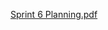 [Sprint 6 Planning.pdf](/.attachments/Sprint%206%20Planning-f8665b82-d7df-4fe8-8abd-3de7804a57f9.pdf)